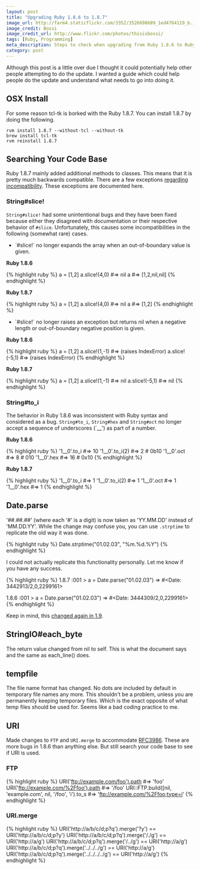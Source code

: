 ```yaml
---
layout: post
title: "Upgrading Ruby 1.8.6 to 1.8.7"
image_url: http://farm4.staticflickr.com/3352/3526698689_1ed4764119_b.jpg
image_credit: Bossi
image_credit_url: http://www.flickr.com/photos/thisisbossi/
tags: [Ruby, Programming]
meta_description: Steps to check when upgrading from Ruby 1.8.6 to Ruby 1.8.7
category: post
---
```


Although this post is a little over due I thought it could potentially help other people attempting to do the update. I wanted a guide which could help people do the update and understand what needs to go into doing it.

## OSX Install

For some reason tcl-tk is borked with the Ruby 1.8.7. You can install 1.8.7 by doing the following.

    rvm install 1.8.7 --without-tcl --without-tk
    brew install tcl-tk
    rvm reinstall 1.8.7

## Searching Your Code Base

Ruby 1.8.7 mainly added additional methods to classes. This means that it is pretty much backwards compatible. There are a few exceptions [regarding incompatibility](http://svn.ruby-lang.org/repos/ruby/tags/v1_8_7/NEWS). These exceptions are documented here.

### String#slice!

`String#slice!` had some unintentional bugs and they have been fixed  because either they disagreed with documentation or their respective  behavior of `#slice`.  Unfortunately, this causes some  incompatibilities in the following (somewhat rare) cases. 

* \`#slice!` no longer expands the array when an out-of-boundary value is given.

__Ruby 1.8.6__

{% highlight ruby %}
a = [1,2]
a.slice!(4,0)   #=> nil
a               #=> [1,2,nil,nil]
{% endhighlight %}

__Ruby 1.8.7__

{% highlight ruby %}
a = [1,2]
a.slice!(4,0)   #=> nil
a               #=> [1,2]
{% endhighlight %}

* \`#slice!` no longer raises an exception but returns nil when a negative length or out-of-boundary negative position is given.

__Ruby 1.8.6__

{% highlight ruby %}
a = [1,2]
a.slice!(1,-1)  #=> (raises IndexError)
a.slice!(-5,1)  #=> (raises IndexError)
{% endhighlight %}

__Ruby 1.8.7__

{% highlight ruby %}
a = [1,2]
a.slice!(1,-1)  #=> nil
a.slice!(-5,1)  #=> nil
{% endhighlight %}

### String#to_i

The behavior in Ruby 1.8.6 was inconsistent with Ruby syntax and considered as  a bug. `String#to_i`, `String#hex` and `String#oct` no longer accept a sequence  of underscores (`__') as part of a number.

__Ruby 1.8.6__

{% highlight ruby %}
'1__0'.to_i     #=> 10
'1__0'.to_i(2)  #=> 2  # 0b10
'1__0'.oct      #=> 8  # 010
'1__0'.hex      #=> 16 # 0x10
{% endhighlight %}

__Ruby 1.8.7__

{% highlight ruby %}
'1__0'.to_i     #=> 1
'1__0'.to_i(2)  #=> 1
'1__0'.oct      #=> 1
'1__0'.hex      #=> 1
{% endhighlight %}

## Date.parse

'##.##.##' (where each '#' is a digit) is now taken as 'YY.MM.DD' instead of 'MM.DD.YY'. While the change may confuse you, you can use `.strptime` to replicate the old way it was done.

{% highlight ruby %}
Date.strptime("01.02.03", "%m.%d.%Y")
{% endhighlight %}

I could not actually replicate this functionality personally. Let me know if you have any success.

{% highlight ruby %}
1.8.7 :001 > a = Date.parse("01.02.03")
=> #<Date: 3442913/2,0,2299161>

1.8.6 :001 > a = Date.parse("01.02.03")
=> #<Date: 3444309/2,0,2299161>
{% endhighlight %}

Keep in mind, this [changed again in 1.9](http://stackoverflow.com/questions/9483563/differences-in-date-string-parsing-between-ruby-1-9-3-and-ruby-1-8-7).

## StringIO#each_byte    

The return value changed from nil to self.  This is what the document says and the same as each_line() does.

## tempfile  

The file name format has changed. No dots are included by default in temporary file names any more. This shouldn't be a problem, unless you are permanently keeping temporary files. Which is the exact opposite of what temp files should be used for. Seems like a bad coding practice to me.

## URI
  Made changes to `FTP` and `URI.merge` to accommodate [RFC3986](http://www.ietf.org/rfc/rfc3986). These are more bugs in 1.8.6 than anything else. But still search your code base to see if URI is used.

### FTP      

{% highlight ruby %}
URI('ftp://example.com/foo').path #=> 'foo'
URI('ftp://example.com/%2Ffoo').path #=> '/foo'
URI::FTP.build([nil, 'example.com', nil, '/foo', 'i').to_s #=> 'ftp://example.com/%2Ffoo;type=i'
{% endhighlight %}

### URI.merge

{% highlight ruby %}
URI('http://a/b/c/d;p?q').merge('?y') == URI('http://a/b/c/d;p?y')
URI('http://a/b/c/d;p?q').merge('/./g') == URI('http://a/g')
URI('http://a/b/c/d;p?q').merge('/../g') == URI('http://a/g')
URI('http://a/b/c/d;p?q').merge('../../../g') == URI('http://a/g')
URI('http://a/b/c/d;p?q').merge('../../../../g') == URI('http://a/g')
{% endhighlight %}
